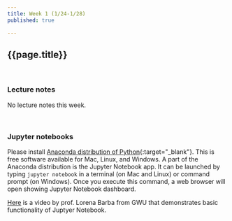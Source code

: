 ```yaml
---
title: Week 1 (1/24-1/28)
published: true

---
```


<style>
    ul {
        padding-left: 20px;
    }
</style>


## {{page.title}}

<br/>

### Lecture notes

No lecture notes this week.

<br/>


### Jupyter notebooks

Please install [Anaconda distribution of Python](https://www.anaconda.com/products/distribution){:target="_blank"}.
This is free software available for Mac, Linux, and Windows. A part of the Anaconda distribution is the Jupyter Notebook app.  It can be launched by typing `jupyter notebook` in a terminal (on Mac and Linux)  or command prompt (on Windows). Once you execute
this command, a web browser will open showing Jupyter Notebook dashboard.

[Here](https://www.youtube.com/watch?v=BJnro9jQ3fE) is a video by prof. Lorena Barba
from GWU that demonstrates basic functionality of Juptyer Notebook.

<br/>


